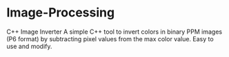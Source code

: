 # Image-Processing
C++ Image Inverter  A simple C++ tool to invert colors in binary PPM images (P6 format) by subtracting pixel values from the max color value. Easy to use and modify.
